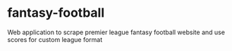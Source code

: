 # fantasy-football
Web application to scrape premier league fantasy football website and use scores for custom league format
